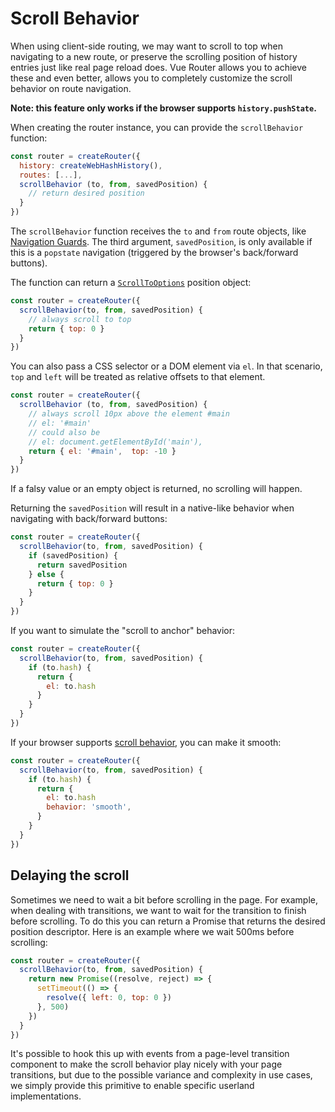 # Scroll Behavior

When using client-side routing, we may want to scroll to top when navigating to a new route, or preserve the scrolling position of history entries just like real page reload does. Vue Router allows you to achieve these and even better, allows you to completely customize the scroll behavior on route navigation.

**Note: this feature only works if the browser supports `history.pushState`.**

When creating the router instance, you can provide the `scrollBehavior` function:

```js
const router = createRouter({
  history: createWebHashHistory(),
  routes: [...],
  scrollBehavior (to, from, savedPosition) {
    // return desired position
  }
})
```

The `scrollBehavior` function receives the `to` and `from` route objects, like [Navigation Guards](./navigation-guards.md). The third argument, `savedPosition`, is only available if this is a `popstate` navigation (triggered by the browser's back/forward buttons).

The function can return a [`ScrollToOptions`](https://developer.mozilla.org/en-US/docs/Web/API/ScrollToOptions) position object:

```js
const router = createRouter({
  scrollBehavior(to, from, savedPosition) {
    // always scroll to top
    return { top: 0 }
  }
})
```

You can also pass a CSS selector or a DOM element via `el`. In that scenario, `top` and `left` will be treated as relative offsets to that element.

```js
const router = createRouter({
  scrollBehavior (to, from, savedPosition) {
    // always scroll 10px above the element #main
    // el: '#main'
    // could also be
    // el: document.getElementById('main'),
    return { el: '#main',  top: -10 }
  }
})
```

If a falsy value or an empty object is returned, no scrolling will happen.

Returning the `savedPosition` will result in a native-like behavior when navigating with back/forward buttons:

```js
const router = createRouter({
  scrollBehavior(to, from, savedPosition) {
    if (savedPosition) {
      return savedPosition
    } else {
      return { top: 0 }
    }
  }
})
```

If you want to simulate the "scroll to anchor" behavior:

```js
const router = createRouter({
  scrollBehavior(to, from, savedPosition) {
    if (to.hash) {
      return {
        el: to.hash
      }
    }
  }
})
```

If your browser supports [scroll behavior](https://developer.mozilla.org/en-US/docs/Web/API/ScrollToOptions/behavior), you can make it smooth:

```js
const router = createRouter({
  scrollBehavior(to, from, savedPosition) {
    if (to.hash) {
      return {
        el: to.hash
        behavior: 'smooth',
      }
    }
  }
})
```

## Delaying the scroll

Sometimes we need to wait a bit before scrolling in the page. For example, when dealing with transitions, we want to wait for the transition to finish before scrolling. To do this you can return a Promise that returns the desired position descriptor. Here is an example where we wait 500ms before scrolling:

```js
const router = createRouter({
  scrollBehavior(to, from, savedPosition) {
    return new Promise((resolve, reject) => {
      setTimeout(() => {
        resolve({ left: 0, top: 0 })
      }, 500)
    })
  }
})
```

It's possible to hook this up with events from a page-level transition component to make the scroll behavior play nicely with your page transitions, but due to the possible variance and complexity in use cases, we simply provide this primitive to enable specific userland implementations.
